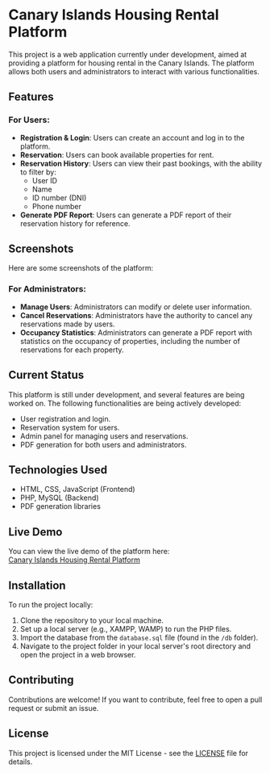 # Canary Islands Housing Rental Platform

This project is a web application currently under development, aimed at providing a platform for housing rental in the Canary Islands. The platform allows both users and administrators to interact with various functionalities.

## Features

### For Users:
- **Registration & Login**: Users can create an account and log in to the platform.
- **Reservation**: Users can book available properties for rent.
- **Reservation History**: Users can view their past bookings, with the ability to filter by:
  - User ID
  - Name
  - ID number (DNI)
  - Phone number
- **Generate PDF Report**: Users can generate a PDF report of their reservation history for reference.

## Screenshots

Here are some screenshots of the platform:

### For Administrators:
- **Manage Users**: Administrators can modify or delete user information.
- **Cancel Reservations**: Administrators have the authority to cancel any reservations made by users.
- **Occupancy Statistics**: Administrators can generate a PDF report with statistics on the occupancy of properties, including the number of reservations for each property.

## Current Status
This platform is still under development, and several features are being worked on. The following functionalities are being actively developed:
- User registration and login.
- Reservation system for users.
- Admin panel for managing users and reservations.
- PDF generation for both users and administrators.

## Technologies Used
- HTML, CSS, JavaScript (Frontend)
- PHP, MySQL (Backend)
- PDF generation libraries

## Live Demo

You can view the live demo of the platform here:  
[Canary Islands Housing Rental Platform](https://ankkdev.github.io/islarent.github.io/)

## Installation

To run the project locally:
1. Clone the repository to your local machine.
2. Set up a local server (e.g., XAMPP, WAMP) to run the PHP files.
3. Import the database from the `database.sql` file (found in the `/db` folder).
4. Navigate to the project folder in your local server's root directory and open the project in a web browser.

## Contributing

Contributions are welcome! If you want to contribute, feel free to open a pull request or submit an issue.

## License

This project is licensed under the MIT License - see the [LICENSE](LICENSE) file for details.
